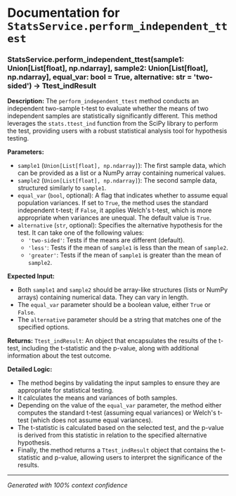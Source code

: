# Documentation for `StatsService.perform_independent_ttest`

### StatsService.perform_independent_ttest(sample1: Union[List[float], np.ndarray], sample2: Union[List[float], np.ndarray], equal_var: bool = True, alternative: str = 'two-sided') -> Ttest_indResult

**Description:**
The `perform_independent_ttest` method conducts an independent two-sample t-test to evaluate whether the means of two independent samples are statistically significantly different. This method leverages the `stats.ttest_ind` function from the SciPy library to perform the test, providing users with a robust statistical analysis tool for hypothesis testing.

**Parameters:**
- `sample1` (`Union[List[float], np.ndarray]`): The first sample data, which can be provided as a list or a NumPy array containing numerical values.
- `sample2` (`Union[List[float], np.ndarray]`): The second sample data, structured similarly to `sample1`.
- `equal_var` (`bool`, optional): A flag that indicates whether to assume equal population variances. If set to `True`, the method uses the standard independent t-test; if `False`, it applies Welch's t-test, which is more appropriate when variances are unequal. The default value is `True`.
- `alternative` (`str`, optional): Specifies the alternative hypothesis for the test. It can take one of the following values:
  - `'two-sided'`: Tests if the means are different (default).
  - `'less'`: Tests if the mean of `sample1` is less than the mean of `sample2`.
  - `'greater'`: Tests if the mean of `sample1` is greater than the mean of `sample2`.

**Expected Input:**
- Both `sample1` and `sample2` should be array-like structures (lists or NumPy arrays) containing numerical data. They can vary in length.
- The `equal_var` parameter should be a boolean value, either `True` or `False`.
- The `alternative` parameter should be a string that matches one of the specified options.

**Returns:**
`Ttest_indResult`: An object that encapsulates the results of the t-test, including the t-statistic and the p-value, along with additional information about the test outcome.

**Detailed Logic:**
- The method begins by validating the input samples to ensure they are appropriate for statistical testing.
- It calculates the means and variances of both samples.
- Depending on the value of the `equal_var` parameter, the method either computes the standard t-test (assuming equal variances) or Welch's t-test (which does not assume equal variances).
- The t-statistic is calculated based on the selected test, and the p-value is derived from this statistic in relation to the specified alternative hypothesis.
- Finally, the method returns a `Ttest_indResult` object that contains the t-statistic and p-value, allowing users to interpret the significance of the results.

---
*Generated with 100% context confidence*
